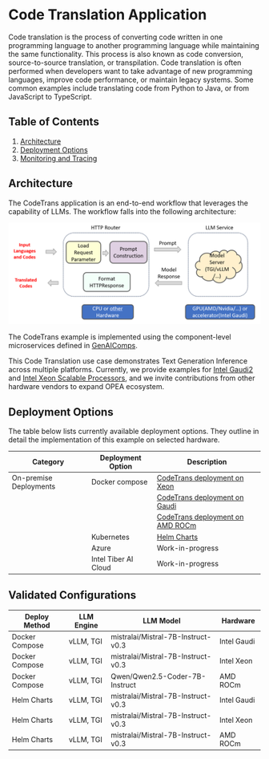 # Code Translation Application

Code translation is the process of converting code written in one programming language to another programming language while maintaining the same functionality. This process is also known as code conversion, source-to-source translation, or transpilation. Code translation is often performed when developers want to take advantage of new programming languages, improve code performance, or maintain legacy systems. Some common examples include translating code from Python to Java, or from JavaScript to TypeScript.

## Table of Contents

1. [Architecture](#architecture)
2. [Deployment Options](#deployment-options)
3. [Monitoring and Tracing](./README_miscellaneous.md)

## Architecture

The CodeTrans application is an end-to-end workflow that leverages the capability of LLMs. The workflow falls into the following architecture:

![architecture](./assets/img/code_trans_architecture.png)

The CodeTrans example is implemented using the component-level microservices defined in [GenAIComps](https://github.com/opea-project/GenAIComps).

This Code Translation use case demonstrates Text Generation Inference across multiple platforms. Currently, we provide examples for [Intel Gaudi2](https://www.intel.com/content/www/us/en/products/details/processors/ai-accelerators/gaudi-overview.html) and [Intel Xeon Scalable Processors](https://www.intel.com/content/www/us/en/products/details/processors/xeon.html), and we invite contributions from other hardware vendors to expand OPEA ecosystem.

## Deployment Options

The table below lists currently available deployment options. They outline in detail the implementation of this example on selected hardware.

| Category               | Deployment Option    | Description                                                                 |
| ---------------------- | -------------------- | --------------------------------------------------------------------------- |
| On-premise Deployments | Docker compose       | [CodeTrans deployment on Xeon](./docker_compose/intel/cpu/xeon/README.md)   |
|                        |                      | [CodeTrans deployment on Gaudi](./docker_compose/intel/hpu/gaudi/README.md) |
|                        |                      | [CodeTrans deployment on AMD ROCm](./docker_compose/amd/gpu/rocm/README.md) |
|                        | Kubernetes           | [Helm Charts](./kubernetes/helm/README.md)                                  |
|                        | Azure                | Work-in-progress                                                            |
|                        | Intel Tiber AI Cloud | Work-in-progress                                                            |

## Validated Configurations

| **Deploy Method** | **LLM Engine** | **LLM Model**                       | **Hardware** |
| ----------------- | -------------- | ----------------------------------- | ------------ |
| Docker Compose    | vLLM, TGI      | mistralai/Mistral-7B-Instruct-v0.3  | Intel Gaudi  |
| Docker Compose    | vLLM, TGI      | mistralai/Mistral-7B-Instruct-v0.3  | Intel Xeon   |
| Docker Compose    | vLLM, TGI      | Qwen/Qwen2.5-Coder-7B-Instruct      | AMD ROCm     |
| Helm Charts       | vLLM, TGI      | mistralai/Mistral-7B-Instruct-v0.3  | Intel Gaudi  |
| Helm Charts       | vLLM, TGI      | mistralai/Mistral-7B-Instruct-v0.3  | Intel Xeon   |
| Helm Charts       | vLLM, TGI      | mistralai/Mistral-7B-Instruct-v0.3  | AMD ROCm     |
